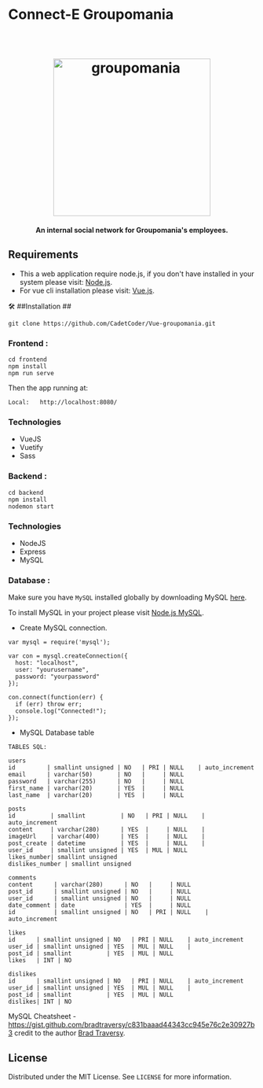 # Connect-E Groupomania

<h1 align="center">
  <br>
  <img src="https://github.com/CadetCoder/Vue-groupomania/blob/master/frontend/src/assets/icon-above-font.png" alt="groupomania" width="320">
</h1>

<h4 align="center">An internal social network for Groupomania's employees.</h4>

## Requirements ##


* This a web application require node.js, if you don't have installed in your system please visit: [Node.js](https://nodejs.org/en/download/).
* For vue cli installation please visit: [Vue.js](https://cli.vuejs.org/guide/installation.html).

🛠 ##Installation ##

`git clone https://github.com/CadetCoder/Vue-groupomania.git`

### Frontend :

```
cd frontend
npm install 
npm run serve
```

Then the app running at:
```
Local:   http://localhost:8080/
```
### Technologies
* VueJS
* Vuetify
* Sass
  
### Backend :

```
cd backend
npm install
nodemon start
```
### Technologies
* NodeJS
* Express
* MySQL

### Database :

Make sure you have `MySQL` installed globally by downloading MySQL [here](https://dev.mysql.com/downloads/).

To install MySQL in your project please visit [Node.js MySQL](https://www.w3schools.com/nodejs/nodejs_mysql.asp).

* Create MySQL connection.
```
var mysql = require('mysql');

var con = mysql.createConnection({
  host: "localhost",
  user: "yourusername",
  password: "yourpassword"
});

con.connect(function(err) {
  if (err) throw err;
  console.log("Connected!");
});
```

* MySQL Database table

```
TABLES SQL:

users
id         | smallint unsigned | NO   | PRI | NULL    | auto_increment
email      | varchar(50)       | NO   |     | NULL
password   | varchar(255)      | NO   |     | NULL
first_name | varchar(20)       | YES  |     | NULL
last_name  | varchar(20)       | YES  |     | NULL

posts
id          | smallint          | NO   | PRI | NULL    | auto_increment
content     | varchar(280)      | YES  |     | NULL    |                
imageUrl    | varchar(400)      | YES  |     | NULL    |                
post_create | datetime          | YES  |     | NULL    |                
user_id     | smallint unsigned | YES  | MUL | NULL
likes_number| smallint unsigned 
dislikes_number | smallint unsigned 

comments
content      | varchar(280)      | NO   |     | NULL
post_id      | smallint unsigned | NO   |     | NULL
user_id      | smallint unsigned | NO   |     | NULL
date_comment | date              | YES  |     | NULL
id           | smallint unsigned | NO   | PRI | NULL    | auto_increment

likes
id      | smallint unsigned | NO   | PRI | NULL    | auto_increment 
user_id | smallint unsigned | YES  | MUL | NULL    |                
post_id | smallint          | YES  | MUL | NULL
likes   | INT | NO   

dislikes
id      | smallint unsigned | NO   | PRI | NULL    | auto_increment 
user_id | smallint unsigned | YES  | MUL | NULL    |                
post_id | smallint          | YES  | MUL | NULL
dislikes| INT | NO
```
MySQL Cheatsheet - https://gist.github.com/bradtraversy/c831baaad44343cc945e76c2e30927b3 credit to the author [Brad Traversy](https://gist.github.com/bradtraversy).

## License

Distributed under the MIT License. See `LICENSE` for more information.
